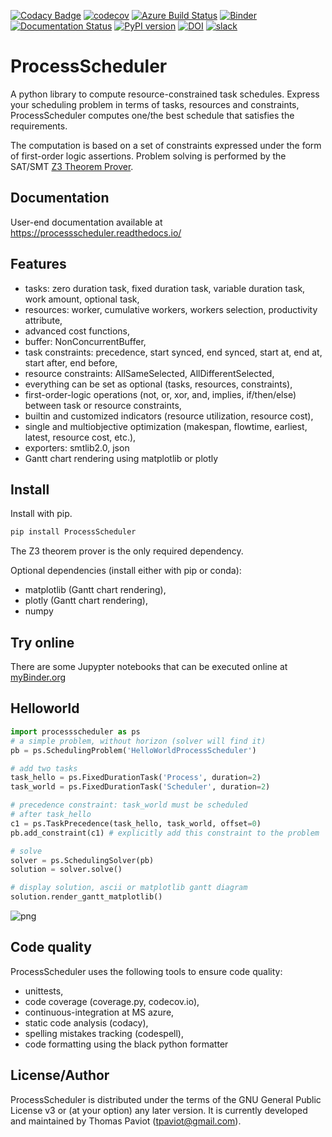 [![Codacy Badge](https://app.codacy.com/project/badge/Grade/7221205f866145bfa4f18c08bd96e71f)](https://www.codacy.com/gh/tpaviot/ProcessScheduler/dashboard?utm_source=github.com&amp;utm_medium=referral&amp;utm_content=tpaviot/ProcessScheduler&amp;utm_campaign=Badge_Grade)
[![codecov](https://codecov.io/gh/tpaviot/ProcessScheduler/branch/master/graph/badge.svg?token=9HI1FPJUDL)](https://codecov.io/gh/tpaviot/ProcessScheduler)
[![Azure Build Status](https://dev.azure.com/tpaviot/ProcessScheduler/_apis/build/status/tpaviot.ProcessScheduler?branchName=master)](https://dev.azure.com/tpaviot/ProcessScheduler/_build?definitionId=9)
[![Binder](https://mybinder.org/badge_logo.svg)](https://mybinder.org/v2/gh/tpaviot/ProcessScheduler/HEAD?filepath=examples-notebooks)
[![Documentation Status](https://readthedocs.org/projects/processscheduler/badge/?version=latest)](https://processscheduler.readthedocs.io/en/latest/?badge=latest)
[![PyPI version](https://badge.fury.io/py/ProcessScheduler.svg)](https://badge.fury.io/py/ProcessScheduler)
[![DOI](https://zenodo.org/badge/DOI/10.5281/zenodo.4480745.svg)](https://doi.org/10.5281/zenodo.4480745)
[![slack](https://img.shields.io/badge/slack-ProcessScheduler-brightgreen)](https://join.slack.com/t/processscheduler/shared_invite/zt-pa152rki-126YyMsuLNxhOv_suqKtkQ)

# ProcessScheduler
A python library to compute resource-constrained task schedules. Express your scheduling problem in terms of tasks, resources and constraints, ProcessScheduler computes one/the best schedule that satisfies the requirements.

The computation is based on a set of constraints expressed under the form of first-order logic assertions. Problem solving is performed by the SAT/SMT [Z3 Theorem Prover](https://github.com/Z3Prover/z3).

## Documentation

User-end documentation available at https://processscheduler.readthedocs.io/

## Features

*   tasks: zero duration task, fixed duration task, variable duration task, work amount, optional task,
*   resources: worker, cumulative workers, workers selection, productivity attribute,
*   advanced cost functions,
*   buffer: NonConcurrentBuffer,
*   task constraints: precedence, start synced, end synced, start at, end at, start after, end before,
*   resource constraints: AllSameSelected, AllDifferentSelected,
*   everything can be set as optional (tasks, resources, constraints),
*   first-order-logic operations (not, or, xor, and, implies, if/then/else) between task or resource constraints,
*   builtin and customized indicators (resource utilization, resource cost),
*   single and multiobjective optimization (makespan, flowtime, earliest, latest, resource cost, etc.),
*   exporters: smtlib2.0, json
*   Gantt chart rendering using matplotlib or plotly

## Install

Install with pip.

```bash
pip install ProcessScheduler
```

The Z3 theorem prover is the only required dependency.

Optional dependencies (install either with pip or conda):

*   matplotlib (Gantt chart rendering),
*   plotly (Gantt chart rendering),
*   numpy

## Try online

There are some Jupypter notebooks that can be executed online at [myBinder.org](https://mybinder.org/v2/gh/tpaviot/ProcessScheduler/HEAD?filepath=examples-notebooks)

## Helloworld

```python
import processscheduler as ps
# a simple problem, without horizon (solver will find it)
pb = ps.SchedulingProblem('HelloWorldProcessScheduler')

# add two tasks
task_hello = ps.FixedDurationTask('Process', duration=2)
task_world = ps.FixedDurationTask('Scheduler', duration=2)

# precedence constraint: task_world must be scheduled
# after task_hello
c1 = ps.TaskPrecedence(task_hello, task_world, offset=0)
pb.add_constraint(c1) # explicitly add this constraint to the problem

# solve
solver = ps.SchedulingSolver(pb)
solution = solver.solve()

# display solution, ascii or matplotlib gantt diagram
solution.render_gantt_matplotlib()
```

![png](examples-notebooks/pics/hello_world_gantt.svg)

## Code quality

ProcessScheduler uses the following tools to ensure code quality:

*   unittests,
*   code coverage (coverage.py, codecov.io),
*   continuous-integration at MS azure,
*   static code analysis (codacy),
*   spelling mistakes tracking (codespell),
*   code formatting using the black python formatter

## License/Author

ProcessScheduler is distributed under the terms of the GNU General Public License v3 or (at your option) any later version. It is currently developed and maintained by Thomas Paviot (tpaviot@gmail.com).

